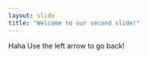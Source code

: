 ```yaml
---
layout: slide
title: "Welcome to our second slide!"
---
```

<quote> Haha </quote>
Use the left arrow to go back!
